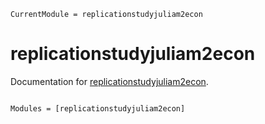 ```@meta
CurrentModule = replicationstudyjuliam2econ
```

# replicationstudyjuliam2econ

Documentation for [replicationstudyjuliam2econ](https://github.com/BAnirudh/replicationstudyjuliam2econ.jl).

```@index
```

```@autodocs
Modules = [replicationstudyjuliam2econ]
```
